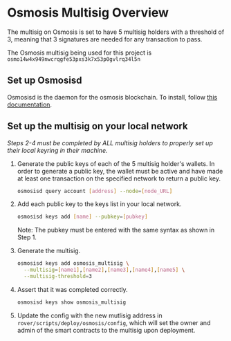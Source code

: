 # Osmosis Multisig Overview

The multisig on Osmosis is set to have 5 multisig holders with a threshold of 3, meaning that 3 signatures are needed for any transaction to pass.

The Osmosis multisig being used for this project is `osmo14w4x949nwcrqgfe53pxs3k7x53p0gvlrq34l5n`

## Set up Osmosisd

Osmosisd is the daemon for the osmosis blockchain. To install, follow [this documentation](https://docs.osmosis.zone/osmosis-core/osmosisd/).

## Set up the multisig on your local network

_Steps 2-4 must be completed by ALL multisig holders to properly set up their local keyring in their machine._

1. Generate the public keys of each of the 5 multisig holder's wallets. In order to generate a public key, the wallet must be active and have made at least one transaction on the specified network to return a public key.

   ```bash
   osmosisd query account [address] --node=[node_URL]
   ```

2. Add each public key to the keys list in your local network.

   ```bash
   osmosisd keys add [name] --pubkey=[pubkey]
   ```

   Note: The pubkey must be entered with the same syntax as shown in Step 1.

3. Generate the multisig.

   ```bash
   osmosisd keys add osmosis_multisig \
     --multisig=[name1],[name2],[name3],[name4],[name5] \
     --multisig-threshold=3
   ```

4. Assert that it was completed correctly.

   ```bash
   osmosisd keys show osmosis_multisig
   ```

5. Update the config with the new mutlisig address in `rover/scripts/deploy/osmosis/config`, which will set the owner and admin of the smart contracts to the multisig upon deployment.
